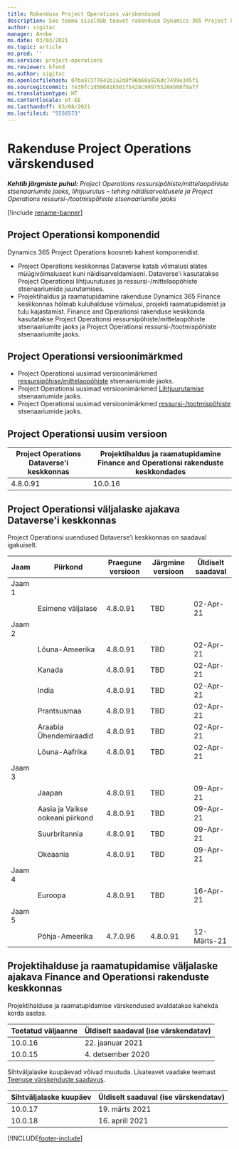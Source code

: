 ```yaml
---
title: Rakenduse Project Operations värskendused
description: See teema sisaldab teavet rakenduse Dynamics 365 Project Operations väljastatud versioonide kohta.
author: sigitac
manager: Annbe
ms.date: 03/03/2021
ms.topic: article
ms.prod: ''
ms.service: project-operations
ms.reviewer: kfend
ms.author: sigitac
ms.openlocfilehash: 07ba97377841b1a2d8f96b60a926dc7499e345f1
ms.sourcegitcommit: 7e39fc1d50681850175428c909755204b08f0a77
ms.translationtype: HT
ms.contentlocale: et-EE
ms.lasthandoff: 03/08/2021
ms.locfileid: "5556573"
---
```

# <a name="project-operations-updates"></a>Rakenduse Project Operations värskendused

_**Kehtib järgmiste puhul:** Project Operations ressursipõhiste/mittelaopõhiste stsenaariumite jaoks, lihtjuurutus – tehing näidisarveldusele ja Project Operations ressursi-/tootmispõhiste stsenaariumite jaoks_

[!include [rename-banner](~/includes/cc-data-platform-banner.md)]

## <a name="project-operations-components"></a>Project Operationsi komponendid

Dynamics 365 Project Operations koosneb kahest komponendist.

- Project Operations keskkonnas Dataverse katab võimalusi alates müügivõimalusest kuni näidisarveldamiseni. Dataverse'i kasutatakse Project Operationsi lihtjuurutuses ja ressursi-/mittelaopõhiste stsenaariumide juurutamises.
- Projektihaldus ja raamatupidamine rakenduse Dynamics 365 Finance keskkonnas hõlmab kuluhalduse võimalusi, projekti raamatupidamist ja tulu kajastamist. Finance and Operationsi rakenduse keskkonda kasutatakse Project Operationsi ressursipõhiste/mittelaopõhiste stsenaariumite jaoks ja Project Operationsi ressursi-/tootmispõhiste stsenaariumite jaoks.

## <a name="project-operations-release-notes"></a>Project Operationsi versioonimärkmed
- Project Operationsi uusimad versioonimärkmed [ressursipõhise/mittelaopõhiste](whats-new-mar-2021-resource-based.md) stsenaariumide jaoks.
- Project Operationsi uusimad versioonimärkmed [Lihtjuurutamise](../pro/whats-new/whats-new-mar-2021-lite.md) stsenaariumide jaoks.
- Project Operationsi uusimad versioonimärkmed [ ressursi-/tootmispõhiste](../prod-pma/whats-new/whats-new-jan-2021-stocked.md) stsenaariumide jaoks.

## <a name="project-operations-latest-version"></a>Project Operationsi uusim versioon

| Project Operations Dataverse'i keskkonnas | Projektihaldus ja raamatupidamine Finance and Operationsi rakenduste keskkondades |
| --- | --- |
| 4.8.0.91 | 10.0.16 |

## <a name="release-schedule-for-project-operations-on-dataverse-environment"></a>Project Operationsi väljalaske ajakava Dataverse'i keskkonnas

Project Operationsi uuendused Dataverse'i keskkonnas on saadaval igakuiselt. 

| Jaam   | Piirkond        | Praegune versioon | Järgmine versioon | Üldiselt saadaval |
|-----------|---------------|-----------------|--------------|---------------------|
| Jaam 1 |   &nbsp;      |    &nbsp;       | &nbsp;       |      &nbsp;         |
|   &nbsp;  | Esimene väljalase |  4.8.0.91       | TBD     | 02-Apr-21           |
| Jaam 2 |   &nbsp;      |    &nbsp;       | &nbsp;       |      &nbsp;         |
|   &nbsp;  | Lõuna-Ameerika |  4.8.0.91       | TBD     | 02-Apr-21           |
|    &nbsp; | Kanada        |  4.8.0.91       | TBD     | 02-Apr-21           |
|   &nbsp;  | India         |  4.8.0.91       | TBD     | 02-Apr-21           |
|   &nbsp;  | Prantsusmaa         |  4.8.0.91       | TBD     | 02-Apr-21           |
|   &nbsp;  | Araabia Ühendemiraadid         |  4.8.0.91       | TBD     | 02-Apr-21           |
|   &nbsp;  | Lõuna-Aafrika         |  4.8.0.91       | TBD     | 02-Apr-21           |
| Jaam 3  |      &nbsp;   |     &nbsp;      |     &nbsp;   |      &nbsp;         |
|   &nbsp;  | Jaapan         |  4.8.0.91       | TBD     | 09-Apr-21           |
|   &nbsp;  | Aasia ja Vaikse ookeani piirkond  |  4.8.0.91       | TBD     | 09-Apr-21           |
|   &nbsp;  | Suurbritannia |  4.8.0.91       | TBD     | 09-Apr-21           |
|   &nbsp;  | Okeaania       |  4.8.0.91       | TBD     | 09-Apr-21           |
| Jaam 4 |     &nbsp;    |     &nbsp;      |     &nbsp;   |      &nbsp;         |
|   &nbsp;  | Euroopa        |  4.8.0.91       | TBD     | 16-Apr-21           |
| Jaam 5 |     &nbsp;    |     &nbsp;      |     &nbsp;   |      &nbsp;         |
|   &nbsp;  | Põhja-Ameerika |  4.7.0.96       | 4.8.0.91     | 12-Märts-21           |

## <a name="release-schedule-for-project-management-and-accounting-in-the-finance-and-operations-apps-environment"></a>Projektihalduse ja raamatupidamise väljalaske ajakava Finance and Operationsi rakenduste keskkonnas

Projektihalduse ja raamatupidamise värskendused avaldatakse kahekda korda aastas.

| Toetatud väljaanne | Üldiselt saadaval (ise värskendatav) |
| --- | --- |
| 10.0.16 | 22. jaanuar 2021 |
| 10.0.15 | 4. detsember 2020 |


Sihtväljalaske kuupäevad võivad muutuda. Lisateavet vaadake teemast [Teenuse värskenduste saadavus](https://docs.microsoft.com/dynamics365/fin-ops-core/fin-ops/get-started/public-preview-releases?toc=/dynamics365/finance/toc.json).

| Sihtväljalaske kuupäev | Üldiselt saadaval (ise värskendatav) |
| --- | --- |
| 10.0.17 | 19. märts 2021 |
| 10.0.18 | 16. aprill 2021 |


[!INCLUDE[footer-include](../includes/footer-banner.md)]
